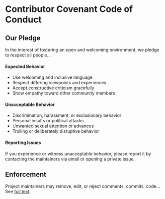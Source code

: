 <!-- CODE_OF_CONDUCT.md -->
# Contributor Covenant Code of Conduct

## Our Pledge

In the interest of fostering an open and welcoming environment, we pledge to respect all people…

#### Expected Behavior

* Use welcoming and inclusive language
* Respect differing viewpoints and experiences
* Accept constructive criticism gracefully
* Show empathy toward other community members

#### Unacceptable Behavior

* Discrimination, harassment, or exclusionary behavior
* Personal insults or political attacks
* Unwanted sexual attention or advances
* Trolling or deliberately disruptive behavior

#### Reporting Issues

If you experience or witness unacceptable behavior, please report it by contacting the maintainers via email or opening a private issue.

## Enforcement

Project maintainers may remove, edit, or reject comments, commits, code…
See [full text](https://www.contributor-covenant.org/version/2/1/code_of_conduct/).
